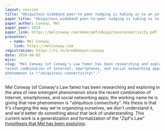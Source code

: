```yaml
---
layout: session
title: "Ubiquitous wideband peer-to-peer nudging is taking us to an unfamiliar place"
paper_title: "Ubiquitous wideband peer-to-peer nudging is taking us to an unfamiliar place"
paper_author: Conway, Mel
paper_year: 2024
paper_link: https://melconway.com/Home/pdf/UbiquitousConnectivity.pdf
presenter:
  - name: Mel Conway
    link: https://melconway.com
registration: https://ti.to/bredemeyer/conway
date: 2024-06-03
miro:
slug: "Mel Conway (of Conway's Law fame) has been researching and exploring in the area of new emergent phenomenon since the
recent combination of Internet, smartphones, and social networking apps; the working name he is giving that new 
phenomenon is \"ubiquitous connectivity\"."
---
```


Mel Conway (of Conway's Law fame) has been researching and exploring in the area of new emergent phenomenon since the
recent combination of Internet, smartphones, and social networking apps; the working name he is giving that new 
phenomenon is "ubiquitous connectivity". His thesis is that it's changing the way we're organizing ourselves, we don't
understand it, and we'd better do something about that lack of understanding. This current work is a generalization and
formalization of the "Zipf's Law" [hypothesis that Mel has been exploring](https://melconway.com/Home/pdf/ZipfConsequences.pdf).
